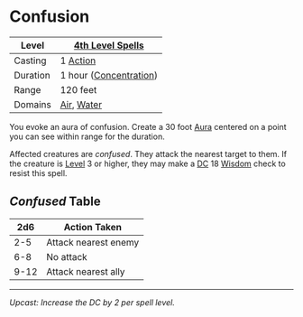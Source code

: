 # Confusion

| Level    | [4th Level Spells](4th%20Level%20Spells.md)                                        |
| -------- | ---------------------------------------------------------------------------------- |
| Casting  | 1 [Action](../../../../Game%20Procedures/Core%20Procedures/Action.md)                                |
| Duration | 1 hour ([Concentration](../../Concentration.md))                   |
| Range    | 120 feet                                                                           |
| Domains  | [Air](../../Spell%20Domains/Air.md), [Water](../../Spell%20Domains/Water.md) |

You evoke an aura of confusion. Create a 30 foot [Aura](../../Areas%20of%20Effect/Aura.md) centered on a point you can see within range for the duration.

Affected creatures are *confused*. They attack the nearest target to them. If the creature is [Level](../../../../Player%20Characters/Derived%20Statistics/Level.md) 3 or higher, they may make a [DC](../../../../Game%20Procedures/Core%20Procedures/DC.md) 18 [Wisdom](../../../../Player%20Characters/The%20Ability%20Scores/Wisdom.md) check to resist this spell.

## *Confused* Table

| 2d6  | Action Taken         |
| ---- | -------------------- |
| 2-5  | Attack nearest enemy |
| 6-8  | No attack            |
| 9-12 | Attack nearest ally  |

---
*Upcast: Increase the DC by 2 per spell level.*
